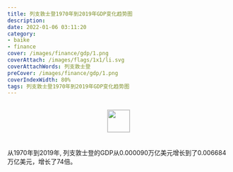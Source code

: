 ```yaml
---
title: 列支敦士登1970年到2019年GDP变化趋势图
description: 
date: 2022-01-06 03:11:20
category:
- baike
- finance
cover: /images/finance/gdp/1.png
coverAttach: /images/flags/1x1/li.svg
coverAttachWords: 列支敦士登
preCover: /images/finance/gdp/1.png
coverIndexWidth: 80%
tags: 列支敦士登1970年到2019年GDP变化趋势图
---
```




<script src="/assets/js/charts/chart.js"></script>

<div style="text-align: center; margin: 30px 0; ">
    <img src="/images/flags/1x1/li.svg" style="width: 50px; border: 1px solid #cccccc; ">
</div>

<div style="width: 98%; margin: 0 0 35px 0; ">
    <canvas id="myChart"></canvas>
</div>

<div>
<p class="paragraph">从1970年到2019年, 列支敦士登的GDP从0.000090万亿美元增长到了0.006684万亿美元，增长了74倍。</p>
</div>

<script>

    const dataGdp = {
        labels: [1970, 1971, 1972, 1973, 1974, 1975, 1976, 1977, 1978, 1979, 1980, 1981, 1982, 1983, 1984, 1985, 1986, 1987, 1988, 1989, 1990, 1991, 1992, 1993, 1994, 1995, 1996, 1997, 1998, 1999, 2000, 2001, 2002, 2003, 2004, 2005, 2006, 2007, 2008, 2009, 2010, 2011, 2012, 2013, 2014, 2015, 2016, 2017, 2018, 2019],
        datasets: [{
            label: '(万亿美元)  •  即刻编程  •  cn.hongkezhang.com',
            backgroundColor: 'rgb(0 0 128)',
            borderColor: 'rgb(0 0 128)',
            data: [0.000090, 0.000105, 0.000125, 0.000166, 0.000194, 0.000246, 0.000272, 0.000303, 0.000437, 0.000503, 0.000535, 0.000512, 0.000522, 0.000524, 0.000503, 0.000529, 0.000779, 0.001053, 0.001162, 0.001120, 0.001421, 0.001484, 0.001631, 0.001673, 0.001948, 0.002428, 0.002504, 0.002298, 0.002480, 0.002664, 0.002484, 0.002492, 0.002689, 0.003071, 0.003454, 0.003659, 0.004000, 0.004601, 0.005081, 0.004505, 0.005082, 0.005740, 0.005456, 0.006392, 0.006657, 0.006268, 0.006237, 0.006474, 0.006839, 0.006684],
            barPercentage: 0.3
        }]
    };

    const config = {
        type: 'line',
        data: dataGdp,
        options: {
            series: [
                {
                    barWidth: '20%'
                }
            ]
        }
    };

    const myChart = new Chart(
        document.getElementById('myChart'),
        config
    );
</script>
